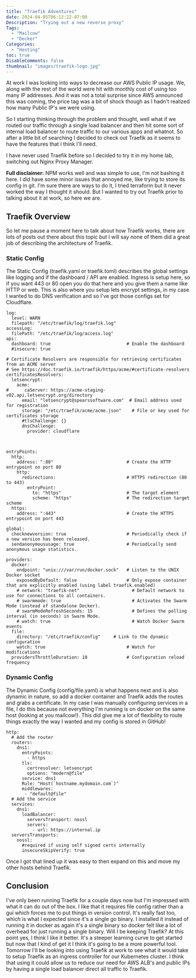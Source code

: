 ```yaml
---
title: "Traefik Adventures"
date: 2024-04-05T06:12:22-07:00
Description: "Trying out a new reverse proxy"
Tags:
  - "Mailcow"
  - "Docker"
Categories:
  - "Hosting"
toc: true
DisableComments: false
thumbnail: "images/traefik-logo.jpg"
---
```


At work I was looking into ways to decrease our AWS Public IP usage. We, along with the rest of the world were hit with monthly cost of using too many IP addresses. And it was not a total surprise since AWS announced this was coming, the price tag was a bit of shock though as I hadn't realized how many Public IP's we were using.

So I starting thinking through the problem and thought, well what if we routed our traffic through a single load balancer and then hit some sort of internal load balancer to route traffic to our various apps and whatnot. So after a little bit of searching I decided to check out Traefik as it seems to have the features that I think I'll need.

I have never used Traefik before so I decided to try it in my home lab, switching out Nginx Proxy Manager. 

**Full disclaimer:** NPM works well and was simple to use, I'm not bashing it here. I did have some minor issues that annoyed me, like trying to store its config in git. I'm sure there are ways to do it, I tried terraform but it never worked the way I thought it should. But I wanted to try out Traefik prior to talking about it at work, so here we are.

## Traefik Overview
So let me pause a moment here to talk about how Traefik works, there are lots of posts out there about this topic but I will say none of them did a great job of describing the architecture of Traefik. 

### Static Config
The Static Config (traefik.yaml or traefik.toml) describes the global settings like logging and if the dashboard / API are enabled. Ingress is setup here, so if you want 443 or 80 open you do that here and you give them a name like HTTP or web. This is also where you setup lets encrypt settings, in my case I wanted to do DNS verification and so I've got those configs set for Cloudflare.

```
log:
  level: WARN
  filepath: "/etc/traefik/log/traefik.log"
accessLog:
  filePath: "/etc/traefik/log/access.log"
api:
  dashboard: true                             # Enable the dashboard
  #insecure: true

# Certificate Resolvers are responsible for retrieving certificates from an ACME server
# See https://doc.traefik.io/traefik/https/acme/#certificate-resolvers
certificatesResolvers:
  letsencrypt:
    acme:
#      caServer: https://acme-staging-v02.api.letsencrypt.org/directory
      email: "letsencrypt@spearssoftware.com"  # Email address used for registration
      storage: "/etc/traefik/acme/acme.json"    # File or key used for certificates storage
      #tlsChallenge: {}
      dnsChallenge:
        provider: cloudflare



entryPoints:
  http:
    address: ":80"                            # Create the HTTP entrypoint on port 80
    http:
      redirections:                           # HTTPS redirection (80 to 443)
        entryPoint:
          to: "https"                         # The target element
          scheme: "https"                     # The redirection target scheme
  https:
    address: ":443"                           # Create the HTTPS entrypoint on port 443

global:
  checknewversion: true                       # Periodically check if a new version has been released.
  sendanonymoususage: true                    # Periodically send anonymous usage statistics.

providers:
  docker:
    endpoint: "unix:///var/run/docker.sock"   # Listen to the UNIX Docker socket
    exposedByDefault: false                   # Only expose container that are explicitly enabled (using label traefik.enabled)
    # network: "traefik-net"                    # Default network to use for connections to all containers.
    # swarmmode: true                           # Activates the Swarm Mode (instead of standalone Docker).
    # swarmModeRefreshSeconds: 15               # Defines the polling interval (in seconds) in Swarm Mode.
    # watch: true                               # Watch Docker Swarm events
  file:
    directory: "/etc/traefik/config"     # Link to the dynamic configuration
    watch: true                               # Watch for modifications
  providersThrottleDuration: 10               # Configuration reload frequency
```

### Dynamic Config

The Dynamic Config (config/file.yaml) is what happens next and is also dynamic in nature, so add a docker container and Traefik adds the routes and grabs a certificate. In my case I was manually configuring services in a file, I do this because not everything I'm running is on docker on the same host (looking at you mailcow!). This did give me a lot of flexibility to route things exactly the way I wanted and my config is stored in GitHub!


```
http:
  # Add the router
  routers:
    dns1:
      entryPoints:
        - https
      tls:
        certresolver: letsencrypt
        options: "modern@file"
      service: dns1
      Rule: "Host(`hostname.mydomain.com`)"
      middlewares:
       - "default@file"
  # Add the service
  services:
    dns1:
      loadBalancer:
        serversTransport: nossl
        servers:
          - url: https://internal.ip
  serversTransports:
    nossl:
      #required if using self signed certs internally
      insecureSkipVerify: true
```

Once I got that lined up it was easy to then expand on this and move my other hosts behind Traefik.

## Conclusion
I've only been running Traefik for a couple days now but I'm impressed with what it can do out of the box. I like that it requires file config rather than a gui which forces me to put things in version control. It's really fast too, which is what I expected since it's a single go binary. I installed it instead of running it in docker as again it's a single binary so docker felt like a lot of overhead for just running a single binary.
Will I be keeping Traefik? At this point yes, I think I like it better. It's a steeper learning curve to get started but now that I kind of get it I think it's going to be a more powerful tool.
Tomorrow I'll be looking into using Traefik at work to see what it would take to setup Traefik as an ingress controller for our Kubernetes cluster. I think that using it could allow us to reduce our need for AWS ALB's and public IPs by having a single load balancer direct all traffic to Traefik.
